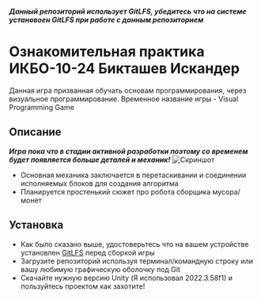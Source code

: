 **_Данный репозиторий использует GitLFS, убедитесь что на системе установоен GitLFS при работе с данным репозиторием_**
# Ознакомительная практика ИКБО-10-24 Бикташев Искандер
Данная игра призванная обучать основам программирования, через визуальное программирование. Временное название игры - Visual Programming Game
## Описание
**_Игра пока что в стадии активной разработки поэтому со временем будет появляется больше деталей и механик!_**
![Скриншот](screenshot.png)
* Основная механика заключается в перетаскивании и соединении исполняемых блоков для создания алгоритма
* Планируется простенький сюжет про робота сборщика мусора/монет
## Установка
* Как было сказано выше, удостоверьтесь что на вашем устройстве установлен [GitLFS](https://git-lfs.github.com) перед сборкой игры
* Загрузите репозиторий используя терминал/командную строку или вашу любимую графическую оболочку под Git
* Скачайте нужную версию Unity (Я использовал 2022.3.58f1) и пользуйтесь проектом как захотите!